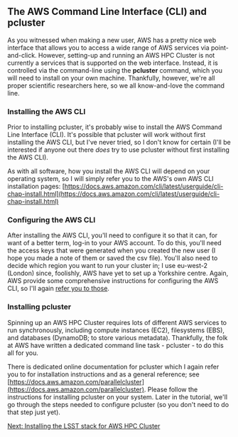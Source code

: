 ## The AWS Command Line Interface (CLI) and pcluster

As you witnessed when making a new user, AWS has a pretty nice web interface that allows you to access a wide range of AWS services via point-and-click. However, setting-up and running an AWS HPC Cluster is not currently a services that is supported on the web interface. Instead, it is controlled via the command-line using the **pcluster** command, which you will need to install on your own machine. Thankfully, however, we're all proper scientific researchers here, so we all know-and-love the command line.

### Installing the AWS CLI

Prior to installing pcluster, it's probably wise to install the AWS Command Line Interface (CLI). It's possible that pcluster will work without first installing the AWS CLI, but I've never tried, so I don't know for certain (I'll be interested if anyone out there *does* try to use pcluster without first installing the AWS CLI).

As with all software, how you install the AWS CLI will depend on your operating system, so I will simply refer you to the AWS's own AWS CLI installation pages: [https://docs.aws.amazon.com/cli/latest/userguide/cli-chap-install.html](https://docs.aws.amazon.com/cli/latest/userguide/cli-chap-install.html)

### Configuring the AWS CLI

After installing the AWS CLI, you'll need to configure it so that it can, for want of a better term, log-in to your AWS account. To do this, you'll need the access keys that were generated when you created the new user (I hope you made a note of them or saved the csv file). You'll also need to decide which region you want to run your cluster in; I use eu-west-2 (London) since, foolishly, AWS have yet to set up a Yorkshire centre. Again, AWS provide some comprehensive instructions for configuring the AWS CLI, so I'll again [refer you to those](https://docs.aws.amazon.com/cli/latest/userguide/cli-chap-install.html).

### Installing pcluster

Spinning up an AWS HPC Cluster requires lots of different AWS services to run synchronously, including compute instances (EC2), filesystems (EBS), and databases (DynamoDB; to store various metadata). Thankfully, the folk at AWS have written a dedicated command line task - pcluster - to do this all for you.

There is dedicated online documentation for pcluster which I again refer you to for installation instructions and as a general reference; see [https://docs.aws.amazon.com/parallelcluster](https://docs.aws.amazon.com/parallelcluster). Please follow the instructions for installing pcluster on your system. Later in the tutorial, we'll go through the steps needed to configure pcluster (so you don't need to do that step just yet).

[Next: Installing the LSST stack for AWS HPC Cluster](./lsstinstall.md)
